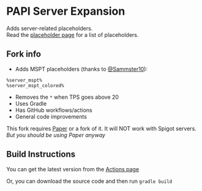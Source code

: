 # PAPI Server Expansion

Adds server-related placeholders.  
Read the [placeholder page](https://helpch.at/placeholders#server) for a list of placeholders.

## Fork info

- Adds MSPT placeholders (thanks to [@Sammster10](https://github.com/Sammster10)):
```
%server_mspt%
%server_mspt_colored%
```
- Removes the `*` when TPS goes above 20
- Uses Gradle
- Has GitHub workflows/actions
- General code improvements

This fork requires [Paper](https://papermc.io) or a fork of it. It will NOT work with Spigot servers. *But you should be using Paper anyway*

## Build Instructions

You can get the latest version from the [Actions page](https://github.com/srnyx/Server-Expansion/actions)

Or, you can download the source code and then run `gradle build`
